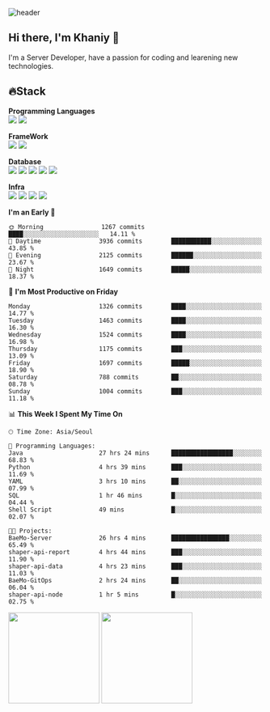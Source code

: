 ![header](https://capsule-render.vercel.app/api?type=soft&text=Welcome!&color=auto&height=200&section=header&fontSize=70)

## Hi there, I'm Khaniy 👋
I'm a Server Developer, have a passion for coding and learening new technologies.
<!-- <br> 📫 Email : kangh1596@gmail.com 
<br> 📝 Blog  : khan03.tistory.com/
<br> <img src="https://img.shields.io/badge/Email-222222?style=for-the-badge&logo=Gmail&logoColor=white">
<br> <img src="https://img.shields.io/badge/Blog -222222?style=for-the-badge&logo=Tistory&logoColor=white">
[hank0302's Blog](https://khan03.tistory.com/)
-->
## 🔥Stack 

**Programming Languages** <br>
 <img src="https://img.shields.io/badge/JAVA-E6522C?style=for-the-badge&logo=Java&logoColor=white">
 <img src="https://img.shields.io/badge/Python-3776AB?style=for-the-badge&logo=python&logoColor=white">

**FrameWork** <br>
<img src="https://img.shields.io/badge/SpringBoot-6DB33F?style=for-the-badge&logo=SpringBoot&logoColor=white">
<img src="https://img.shields.io/badge/FastAPI-009688?style=for-the-badge&logo=FastAPI&logoColor=white">

**Database** <br>
<img src="https://img.shields.io/badge/MySQL-4479A1?style=for-the-badge&logo=MySQL&logoColor=white">
<img src="https://img.shields.io/badge/MariaDB-003545?style=for-the-badge&logo=MariaDB&logoColor=white">
<img src="https://img.shields.io/badge/MongoDB-47A248?style=for-the-badge&logo=MongoDB&logoColor=white">
<img src="https://img.shields.io/badge/Redis-DC382D?style=for-the-badge&logo=Redis&logoColor=white">
<img src="https://img.shields.io/badge/PostgreSQL-4169E1?style=for-the-badge&logo=PostgreSQL&logoColor=white">

**Infra** <br>
<img src="https://img.shields.io/badge/Docker-2496ED?style=for-the-badge&logo=Docker&logoColor=white">
<img src="https://img.shields.io/badge/Kubernetes-326CE5?style=for-the-badge&logo=Kubernetes&logoColor=white">
<img src="https://img.shields.io/badge/Prometheus-E6522C?style=for-the-badge&logo=prometheus&logoColor=white">
<img src="https://img.shields.io/badge/Grafana-F46800?style=for-the-badge&logo=grafana&logoColor=white">

<!--START_SECTION:waka-->
**I'm an Early 🐤** 

```text
🌞 Morning                1267 commits        ████░░░░░░░░░░░░░░░░░░░░░   14.11 % 
🌆 Daytime                3936 commits        ███████████░░░░░░░░░░░░░░   43.85 % 
🌃 Evening                2125 commits        ██████░░░░░░░░░░░░░░░░░░░   23.67 % 
🌙 Night                  1649 commits        █████░░░░░░░░░░░░░░░░░░░░   18.37 % 
```
📅 **I'm Most Productive on Friday** 

```text
Monday                   1326 commits        ████░░░░░░░░░░░░░░░░░░░░░   14.77 % 
Tuesday                  1463 commits        ████░░░░░░░░░░░░░░░░░░░░░   16.30 % 
Wednesday                1524 commits        ████░░░░░░░░░░░░░░░░░░░░░   16.98 % 
Thursday                 1175 commits        ███░░░░░░░░░░░░░░░░░░░░░░   13.09 % 
Friday                   1697 commits        █████░░░░░░░░░░░░░░░░░░░░   18.90 % 
Saturday                 788 commits         ██░░░░░░░░░░░░░░░░░░░░░░░   08.78 % 
Sunday                   1004 commits        ███░░░░░░░░░░░░░░░░░░░░░░   11.18 % 
```


📊 **This Week I Spent My Time On** 

```text
🕑︎ Time Zone: Asia/Seoul

💬 Programming Languages: 
Java                     27 hrs 24 mins      █████████████████░░░░░░░░   68.83 % 
Python                   4 hrs 39 mins       ███░░░░░░░░░░░░░░░░░░░░░░   11.69 % 
YAML                     3 hrs 10 mins       ██░░░░░░░░░░░░░░░░░░░░░░░   07.99 % 
SQL                      1 hr 46 mins        █░░░░░░░░░░░░░░░░░░░░░░░░   04.44 % 
Shell Script             49 mins             █░░░░░░░░░░░░░░░░░░░░░░░░   02.07 % 

🐱‍💻 Projects: 
BaeMo-Server             26 hrs 4 mins       ████████████████░░░░░░░░░   65.49 % 
shaper-api-report        4 hrs 44 mins       ███░░░░░░░░░░░░░░░░░░░░░░   11.90 % 
shaper-api-data          4 hrs 23 mins       ███░░░░░░░░░░░░░░░░░░░░░░   11.03 % 
BaeMo-GitOps             2 hrs 24 mins       ██░░░░░░░░░░░░░░░░░░░░░░░   06.04 % 
shaper-api-node          1 hr 5 mins         █░░░░░░░░░░░░░░░░░░░░░░░░   02.75 % 
```


<!--END_SECTION:waka-->
<p>
  <img height="180em" src="https://github-readme-stats-khaniys-projects.vercel.app/api?username=khaniy&show_icons=true&include_all_commits=true&theme=dracula">
  <img height="180em" src="https://github-readme-stats-khaniys-projects.vercel.app/api/top-langs?username=khaniy&layout=compact&theme=dracula">
</p>


